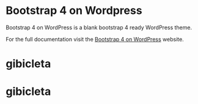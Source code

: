 Bootstrap 4 on Wordpress
===========
Bootstrap 4 on WordPress is a blank bootstrap 4 ready WordPress theme.

For the full documentation visit the [Bootstrap 4 on WordPress](http://bootstrap4onwordpress.babobski.nl/) website.
# gibicleta
# gibicleta
